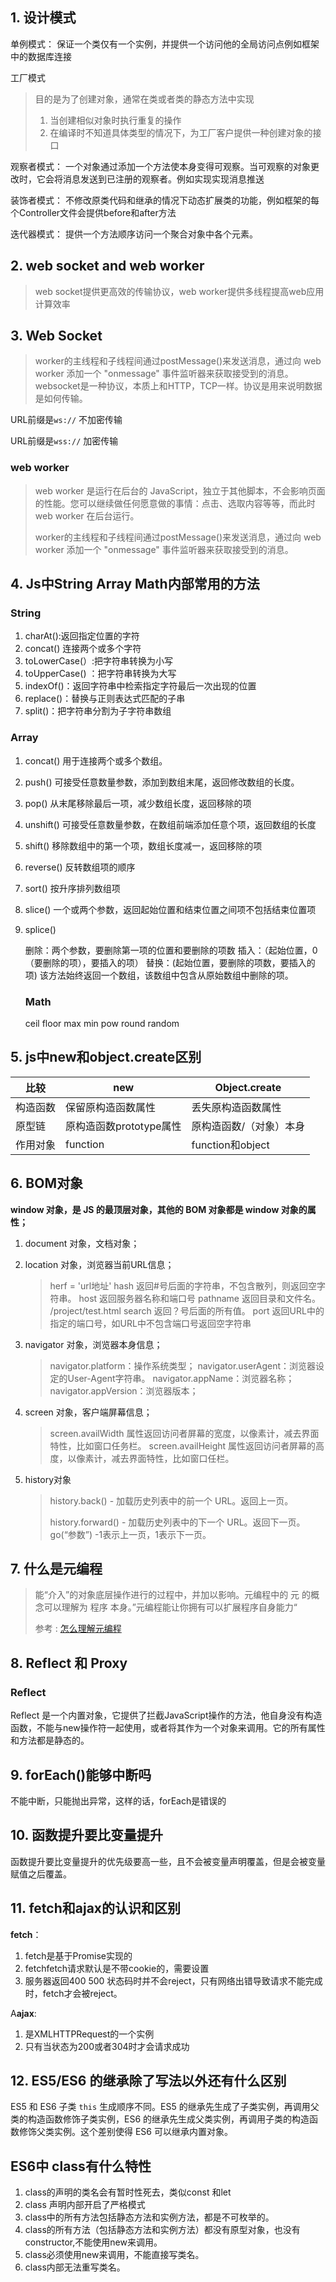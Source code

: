 ## 1. 设计模式

单例模式： 保证一个类仅有一个实例，并提供一个访问他的全局访问点例如框架中的数据库连接

工厂模式

> 目的是为了创建对象，通常在类或者类的静态方法中实现
>
>  	1. 当创建相似对象时执行重复的操作
>  	2. 在编译时不知道具体类型的情况下，为工厂客户提供一种创建对象的接口

观察者模式： 一个对象通过添加一个方法使本身变得可观察。当可观察的对象更改时，它会将消息发送到已注册的观察者。例如实现实现消息推送

装饰者模式： 不修改原类代码和继承的情况下动态扩展类的功能，例如框架的每个Controller文件会提供before和after方法

迭代器模式： 提供一个方法顺序访问一个聚合对象中各个元素。

## 2. web socket and web worker

> web socket提供更高效的传输协议，web worker提供多线程提高web应用计算效率

## 3. Web Socket

> 
>
> worker的主线程和子线程间通过postMessage()来发送消息，通过向 web worker 添加一个 "onmessage" 事件监听器来获取接受到的消息。websocket是一种协议，本质上和HTTP，TCP一样。协议是用来说明数据是如何传输。

URL前缀是`ws://` 不加密传输

URL前缀是`wss://` 加密传输

### web worker

> web worker 是运行在后台的 JavaScript，独立于其他脚本，不会影响页面的性能。您可以继续做任何愿意做的事情：点击、选取内容等等，而此时 web worker 在后台运行。
>
> worker的主线程和子线程间通过postMessage()来发送消息，通过向 web worker 添加一个 "onmessage" 事件监听器来获取接受到的消息。

## 4. Js中String Array Math内部常用的方法

### String

1. charAt():返回指定位置的字符
2. concat() 连接两个或多个字符
3. toLowerCase(）:把字符串转换为小写
4. toUpperCase()  ：把字符串转换为大写
5. indexOf()：返回字符串中检索指定字符最后一次出现的位置
6. replace()：替换与正则表达式匹配的子串
7. split()：把字符串分割为子字符串数组



### Array

1. concat() 用于连接两个或多个数组。

2. push() 可接受任意数量参数，添加到数组末尾，返回修改数组的长度。

3. pop() 从末尾移除最后一项，减少数组长度，返回移除的项

4. unshift() 可接受任意数量参数，在数组前端添加任意个项，返回数组的长度

5. shift() 移除数组中的第一个项，数组长度减一，返回移除的项

6. reverse() 反转数组项的顺序

7. sort() 按升序排列数组项

8. slice() 一个或两个参数，返回起始位置和结束位置之间项不包括结束位置项

9. splice()

   删除：两个参数，要删除第一项的位置和要删除的项数
   插入：（起始位置，0（要删除的项），要插入的项）
   替换：(起始位置，要删除的项数，要插入的项)
   该方法始终返回一个数组，该数组中包含从原始数组中删除的项。

   ### Math
   ceil floor max min pow round random

## 5. js中new和object.create区别

| 比较     | new                     | Object.create           |
| -------- | ----------------------- | ----------------------- |
| 构造函数 | 保留原构造函数属性      | 丢失原构造函数属性      |
| 原型链   | 原构造函数prototype属性 | 原构造函数/（对象）本身 |
| 作用对象 | function                | function和object        |

## 6. BOM对象

**window 对象，是 JS 的最顶层对象，其他的 BOM 对象都是 window 对象的属性；**

1. document 对象，文档对象；

2. location 对象，浏览器当前URL信息；

   > herf = 'url地址'
   > hash 返回#号后面的字符串，不包含散列，则返回空字符串。
   > host 返回服务器名称和端口号
   > pathname 返回目录和文件名。 /project/test.html
   > search 返回？号后面的所有值。
   > port 返回URL中的指定的端口号，如URL中不包含端口号返回空字符串

3. navigator 对象，浏览器本身信息；

   > navigator.platform：操作系统类型；
   > navigator.userAgent：浏览器设定的User-Agent字符串。
   > navigator.appName：浏览器名称；
   > navigator.appVersion：浏览器版本；

4. screen 对象，客户端屏幕信息；

   > screen.availWidth 属性返回访问者屏幕的宽度，以像素计，减去界面特性，比如窗口任务栏。                                         screen.availHeight 属性返回访问者屏幕的高度，以像素计，减去界面特性，比如窗口任栏。

5. history对象

   > history.back() - 加载历史列表中的前一个 URL。返回上一页。
   >
   > history.forward() - 加载历史列表中的下一个 URL。返回下一页。                                                                                             go(“参数”) -1表示上一页，1表示下一页。

## 7. 什么是元编程

> 能“介入”的对象底层操作进行的过程中，并加以影响。元编程中的 元 的概念可以理解为 程序 本身。”元编程能让你拥有可以扩展程序自身能力“
>
> 参考 : [怎么理解元编程](<https://www.zhihu.com/question/23856985> )

## 8. Reflect 和 Proxy 

### Reflect 

Reflect 是一个内置对象，它提供了拦截JavaScript操作的方法，他自身没有构造函数，不能与new操作符一起使用，或者将其作为一个对象来调用。它的所有属性和方法都是静态的。

## 9. forEach()能够中断吗

不能中断，只能抛出异常，这样的话，forEach是错误的

## 10. 函数提升要比变量提升

函数提升要比变量提升的优先级要高一些，且不会被变量声明覆盖，但是会被变量赋值之后覆盖。

## 11. fetch和ajax**的认识和区别**

**fetch**：

1. fetch是基于Promise实现的
2. fetchfetch请求默认是不带cookie的，需要设置
3. 服务器返回400 500 状态码时并不会reject，只有网络出错导致请求不能完成时，fetch才会被reject。

A**ajax**:

1. 是XMLHTTPRequest的一个实例
2. 只有当状态为200或者304时才会请求成功

## 12. ES5/ES6 的继承除了写法以外还有什么区别

ES5 和 ES6 子类 `this` 生成顺序不同。ES5 的继承先生成了子类实例，再调用父类的构造函数修饰子类实例，ES6 的继承先生成父类实例，再调用子类的构造函数修饰父类实例。这个差别使得 ES6 可以继承内置对象。

##  ES6中 class有什么特性

1.  class的声明的类名会有暂时性死去，类似const 和let
2. class 声明内部开启了严格模式
3. class中的所有方法包括静态方法和实例方法，都是不可枚举的。
4. class的所有方法（包括静态方法和实例方法）都没有原型对象，也没有constructor,不能使用new来调用。
5. class必须使用new来调用，不能直接写类名。
6. class内部无法重写类名。